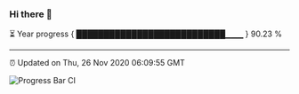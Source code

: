### Hi there 👋

⏳ Year progress { ███████████████████████████▁▁▁ } 90.23 %

---

⏰ Updated on Thu, 26 Nov 2020 06:09:55 GMT

![Progress Bar CI](https://github.com/liununu/liununu/workflows/Progress%20Bar%20CI/badge.svg)
